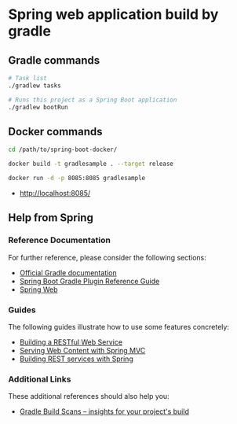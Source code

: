 # Spring web application build by gradle

## Gradle commands

```bash
# Task list
./gradlew tasks

# Runs this project as a Spring Boot application
./gradlew bootRun

```

## Docker commands

```bash
cd /path/to/spring-boot-docker/

docker build -t gradlesample . --target release

docker run -d -p 8085:8085 gradlesample
```

* <http://localhost:8085/>

## Help from Spring

### Reference Documentation
For further reference, please consider the following sections:

* [Official Gradle documentation](https://docs.gradle.org)
* [Spring Boot Gradle Plugin Reference Guide](https://docs.spring.io/spring-boot/docs/2.2.1.RELEASE/gradle-plugin/reference/html/)
* [Spring Web](https://docs.spring.io/spring-boot/docs/2.2.1.RELEASE/reference/htmlsingle/#boot-features-developing-web-applications)

### Guides
The following guides illustrate how to use some features concretely:

* [Building a RESTful Web Service](https://spring.io/guides/gs/rest-service/)
* [Serving Web Content with Spring MVC](https://spring.io/guides/gs/serving-web-content/)
* [Building REST services with Spring](https://spring.io/guides/tutorials/bookmarks/)

### Additional Links
These additional references should also help you:

* [Gradle Build Scans – insights for your project's build](https://scans.gradle.com#gradle)
